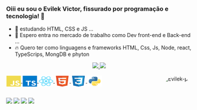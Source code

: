 ### Oiii eu sou o Evilek Victor, fissurado por programação e tecnologia! 👋
- 🌱 estudando HTML, CSS e JS ...
- 👯 Espero entra no mercado de trabalho como Dev front-end e Back-end ...
- 🔥 Quero ter como linguagens e frameworks HTML, Css, Js, Node, react, TypeScrips, MongDB e phyton
<div align="center">
  <a href="https://github.com/EvilekDev">
  <img height="180em" src="https://github-readme-stats.vercel.app/api?username=EvilekDev&show_icons=true&theme=synthwave&include_all_commits=true&count_private=true"/>
  <img height="180em" src="https://github-readme-stats.vercel.app/api/top-langs/?username=EvilekDev&layout=compact&langs_count=7&theme=synthwave"/>
</div>
  <div style="display: inline_block"><br>
  <img align="center" alt="Evilek-Js" height="30" width="40" src="https://raw.githubusercontent.com/devicons/devicon/master/icons/javascript/javascript-plain.svg">
  <img align="center" alt="Evilek-Ts" height="30" width="40" src="https://raw.githubusercontent.com/devicons/devicon/master/icons/typescript/typescript-plain.svg">
  <img align="center" alt="Evilek-React" height="30" width="40" src="https://raw.githubusercontent.com/devicons/devicon/master/icons/react/react-original.svg">
  <img align="center" alt="Evilek-HTML" height="30" width="40" src="https://raw.githubusercontent.com/devicons/devicon/master/icons/html5/html5-original.svg">
  <img align="center" alt="Evilek-CSS" height="30" width="40" src="https://raw.githubusercontent.com/devicons/devicon/master/icons/css3/css3-original.svg">
  <img align="center" alt="Evilek-Python" height="30" width="40" src="https://raw.githubusercontent.com/devicons/devicon/master/icons/python/python-original.svg">
  <img align="right" alt="Evilek-pic" height="150" style="border-radius:50px;" 
  src="https://i.picasion.com/pic91/f5a2f8948a38bf8fb0b41ae301ee8175.gif">
</div>
  
  ##
  
  <div> 
  <a href="https://instagram.com/" target="_blank"><img src="https://img.shields.io/badge/-Instagram-%23E4405F?style=for-the-badge&logo=instagram&logoColor=white" target="_blank"></a>
 <a href="https://discord.gg/Evilek Victor#7820" target="_blank"><img src="https://img.shields.io/badge/Discord-7289DA?style=for-the-badge&logo=discord&logoColor=white" target="_blank"></a> 
  <a href = "mailto:evilek.dev@gmail.com"><img src="https://img.shields.io/badge/-Gmail-%23333?style=for-the-badge&logo=gmail&logoColor=white" target="_blank"></a>
  <a href="https://www.linkedin.com/in/" target="_blank"><img src="https://img.shields.io/badge/-LinkedIn-%230077B5?style=for-the-badge&logo=linkedin&logoColor=white" target="_blank"></a> 
    
</div>
